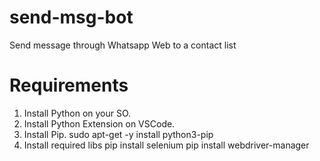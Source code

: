 # send-msg-bot
Send message through Whatsapp Web to a contact list

# Requirements

1. Install Python on your SO.
2. Install Python Extension on VSCode.
3. Install Pip.
    sudo apt-get -y install python3-pip
4. Install required libs
    pip install selenium
    pip install webdriver-manager

